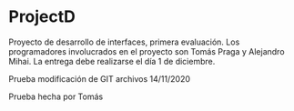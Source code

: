 # ProjectD
Proyecto de desarrollo de interfaces, primera evaluación. Los programadores involucrados en el proyecto son Tomás Praga y Alejandro Mihai. La entrega debe realizarse el día 1 de diciembre.

Prueba modificación de GIT archivos 14/11/2020



Prueba hecha por Tomás

